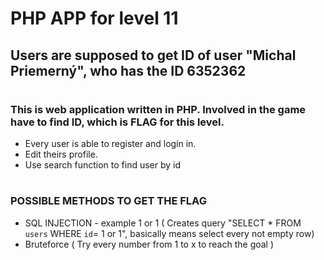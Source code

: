 #  PHP APP for level 11

## Users are supposed to get **ID** of user **"Michal Priemerný"**, who has the ID **6352362**
#

### This is web application written in PHP. Involved in the game have to find **ID**, which is **FLAG** for this level.

* Every user is able to register and login in.
* Edit theirs profile. 
* Use search function to find user by id

#
#

### **POSSIBLE METHODS TO GET THE FLAG**
* SQL INJECTION - example 1 or 1 ( Creates query "SELECT * FROM `users` WHERE `id`= 1 or 1", basically means select every not empty row)
* Bruteforce ( Try every number from 1 to x to reach the goal )

#
# 


